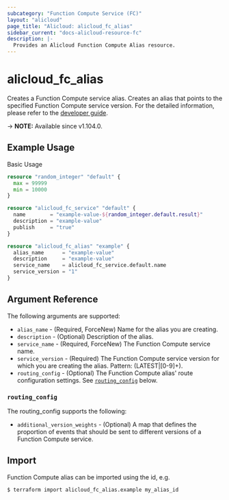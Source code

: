 ```yaml
---
subcategory: "Function Compute Service (FC)"
layout: "alicloud"
page_title: "Alicloud: alicloud_fc_alias"
sidebar_current: "docs-alicloud-resource-fc"
description: |-
  Provides an Alicloud Function Compute Alias resource. 
---
```


# alicloud_fc_alias

Creates a Function Compute service alias. Creates an alias that points to the specified Function Compute service version. 
 For the detailed information, please refer to the [developer guide](https://www.alibabacloud.com/help/en/function-compute/latest/api-doc-fc-open-2021-04-06-api-doc-createalias).

-> **NOTE:** Available since v1.104.0.


## Example Usage

Basic Usage

```terraform
resource "random_integer" "default" {
  max = 99999
  min = 10000
}

resource "alicloud_fc_service" "default" {
  name        = "example-value-${random_integer.default.result}"
  description = "example-value"
  publish     = "true"
}

resource "alicloud_fc_alias" "example" {
  alias_name      = "example-value"
  description     = "example-value"
  service_name    = alicloud_fc_service.default.name
  service_version = "1"
}
```

## Argument Reference

The following arguments are supported:

* `alias_name` - (Required, ForceNew) Name for the alias you are creating. 
* `description` - (Optional) Description of the alias.
* `service_name` - (Required, ForceNew) The Function Compute service name.
* `service_version` - (Required) The Function Compute service version for which you are creating the alias. Pattern: (LATEST|[0-9]+).
* `routing_config` - (Optional) The Function Compute alias' route configuration settings. See [`routing_config`](#routing_config) below.

### `routing_config`

The routing_config supports the following:

* `additional_version_weights` - (Optional) A map that defines the proportion of events that should be sent to different versions of a Function Compute service.


## Import

Function Compute alias can be imported using the id, e.g.

```shell
$ terraform import alicloud_fc_alias.example my_alias_id
```
